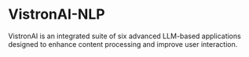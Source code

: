 # VistronAI-NLP
VistronAI is an integrated suite of six advanced LLM-based applications designed to enhance content processing and improve user interaction.
